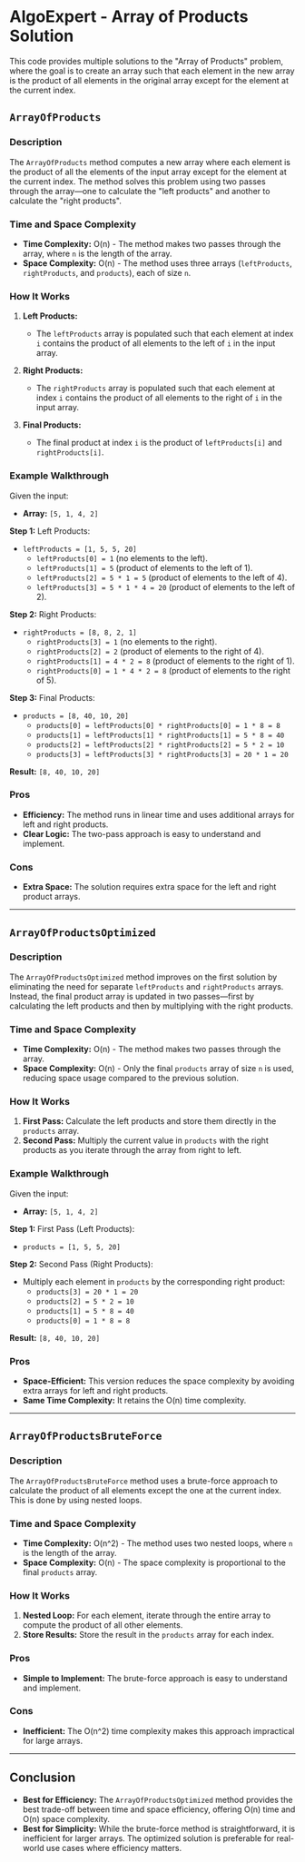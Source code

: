 # AlgoExpert - Array of Products Solution

This code provides multiple solutions to the "Array of Products" problem, where the goal is to create an array such that each element in the new array is the product of all elements in the original array except for the element at the current index.

## `ArrayOfProducts`

### Description
The `ArrayOfProducts` method computes a new array where each element is the product of all the elements of the input array except for the element at the current index. The method solves this problem using two passes through the array—one to calculate the "left products" and another to calculate the "right products".

### Time and Space Complexity
- **Time Complexity:** O(n) - The method makes two passes through the array, where `n` is the length of the array.
- **Space Complexity:** O(n) - The method uses three arrays (`leftProducts`, `rightProducts`, and `products`), each of size `n`.

### How It Works
1. **Left Products:**
   - The `leftProducts` array is populated such that each element at index `i` contains the product of all elements to the left of `i` in the input array.
   
2. **Right Products:**
   - The `rightProducts` array is populated such that each element at index `i` contains the product of all elements to the right of `i` in the input array.

3. **Final Products:**
   - The final product at index `i` is the product of `leftProducts[i]` and `rightProducts[i]`.

### Example Walkthrough

Given the input:
- **Array:** `[5, 1, 4, 2]`

**Step 1:** Left Products:
- `leftProducts = [1, 5, 5, 20]`
  - `leftProducts[0] = 1` (no elements to the left).
  - `leftProducts[1] = 5` (product of elements to the left of 1).
  - `leftProducts[2] = 5 * 1 = 5` (product of elements to the left of 4).
  - `leftProducts[3] = 5 * 1 * 4 = 20` (product of elements to the left of 2).

**Step 2:** Right Products:
- `rightProducts = [8, 8, 2, 1]`
  - `rightProducts[3] = 1` (no elements to the right).
  - `rightProducts[2] = 2` (product of elements to the right of 4).
  - `rightProducts[1] = 4 * 2 = 8` (product of elements to the right of 1).
  - `rightProducts[0] = 1 * 4 * 2 = 8` (product of elements to the right of 5).

**Step 3:** Final Products:
- `products = [8, 40, 10, 20]`
  - `products[0] = leftProducts[0] * rightProducts[0] = 1 * 8 = 8`
  - `products[1] = leftProducts[1] * rightProducts[1] = 5 * 8 = 40`
  - `products[2] = leftProducts[2] * rightProducts[2] = 5 * 2 = 10`
  - `products[3] = leftProducts[3] * rightProducts[3] = 20 * 1 = 20`

**Result:** `[8, 40, 10, 20]`

### Pros
- **Efficiency:** The method runs in linear time and uses additional arrays for left and right products.
- **Clear Logic:** The two-pass approach is easy to understand and implement.

### Cons
- **Extra Space:** The solution requires extra space for the left and right product arrays.

---

## `ArrayOfProductsOptimized`

### Description
The `ArrayOfProductsOptimized` method improves on the first solution by eliminating the need for separate `leftProducts` and `rightProducts` arrays. Instead, the final product array is updated in two passes—first by calculating the left products and then by multiplying with the right products.

### Time and Space Complexity
- **Time Complexity:** O(n) - The method makes two passes through the array.
- **Space Complexity:** O(n) - Only the final `products` array of size `n` is used, reducing space usage compared to the previous solution.

### How It Works
1. **First Pass:** Calculate the left products and store them directly in the `products` array.
2. **Second Pass:** Multiply the current value in `products` with the right products as you iterate through the array from right to left.

### Example Walkthrough

Given the input:
- **Array:** `[5, 1, 4, 2]`

**Step 1:** First Pass (Left Products):
- `products = [1, 5, 5, 20]`

**Step 2:** Second Pass (Right Products):
- Multiply each element in `products` by the corresponding right product:
  - `products[3] = 20 * 1 = 20`
  - `products[2] = 5 * 2 = 10`
  - `products[1] = 5 * 8 = 40`
  - `products[0] = 1 * 8 = 8`

**Result:** `[8, 40, 10, 20]`

### Pros
- **Space-Efficient:** This version reduces the space complexity by avoiding extra arrays for left and right products.
- **Same Time Complexity:** It retains the O(n) time complexity.

---

## `ArrayOfProductsBruteForce`

### Description
The `ArrayOfProductsBruteForce` method uses a brute-force approach to calculate the product of all elements except the one at the current index. This is done by using nested loops.

### Time and Space Complexity
- **Time Complexity:** O(n^2) - The method uses two nested loops, where `n` is the length of the array.
- **Space Complexity:** O(n) - The space complexity is proportional to the final `products` array.

### How It Works
1. **Nested Loop:** For each element, iterate through the entire array to compute the product of all other elements.
2. **Store Results:** Store the result in the `products` array for each index.

### Pros
- **Simple to Implement:** The brute-force approach is easy to understand and implement.

### Cons
- **Inefficient:** The O(n^2) time complexity makes this approach impractical for large arrays.

---

## Conclusion

- **Best for Efficiency:** The `ArrayOfProductsOptimized` method provides the best trade-off between time and space efficiency, offering O(n) time and O(n) space complexity.
- **Best for Simplicity:** While the brute-force method is straightforward, it is inefficient for larger arrays. The optimized solution is preferable for real-world use cases where efficiency matters.
